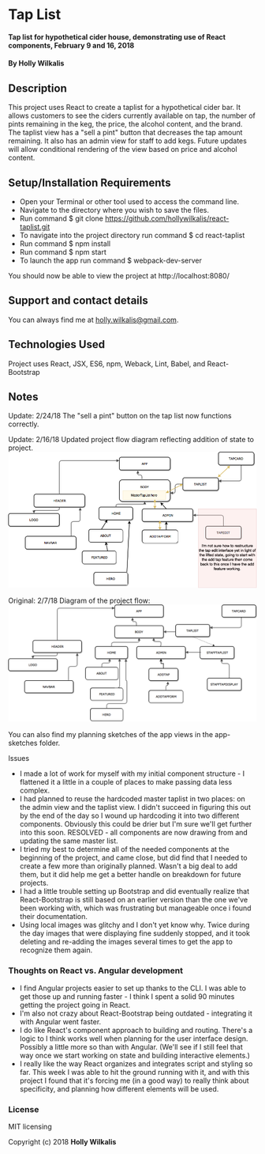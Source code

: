 # Tap List

#### Tap list for hypothetical cider house, demonstrating use of React components, February 9 and 16, 2018

#### By Holly Wilkalis

## Description

This project uses React to create a taplist for a hypothetical cider bar. It allows customers to see the ciders currently available on tap, the number of pints remaining in the keg, the price, the alcohol content, and the brand. The taplist view has a "sell a pint" button that decreases the tap amount remaining. It also has an admin view for staff to add kegs. Future updates will allow conditional rendering of the view based on price and alcohol content.

## Setup/Installation Requirements

* Open your Terminal or other tool used to access the command line.
* Navigate to the directory where you wish to save the files.
* Run command $ git clone https://github.com/hollywilkalis/react-taplist.git
* To navigate into the project directory run command $ cd react-taplist
* Run command $ npm install
* Run command $ npm start
* To launch the app run command $ webpack-dev-server

You should now be able to view the project at http://localhost:8080/

## Support and contact details

You can always find me at holly.wilkalis@gmail.com.

## Technologies Used

Project uses React, JSX, ES6, npm, Weback, Lint, Babel, and React-Bootstrap

## Notes
Update: 2/24/18
The "sell a pint" button on the tap list now functions correctly.

Update: 2/16/18
Updated project flow diagram reflecting addition of state to project.
<img src="/app-sketches/App flowchart - revised.png"/>

Original: 2/7/18
Diagram of the project flow:
<img src="/app-sketches/App flowchart.png"/>

You can also find my planning sketches of the app views in the app-sketches folder.

Issues
* I made a lot of work for myself with my initial component structure - I flattened it a little in a couple of places to make passing data less complex.
* I had planned to reuse the hardcoded master taplist in two places: on the admin view and the taplist view. I didn't succeed in figuring this out by the end of the day so I wound up hardcoding it into two different components. Obviously this could be drier but I'm sure we'll get further into this soon. RESOLVED - all components are now drawing from and updating the same master list.
* I tried my best to determine all of the needed components at the beginning of the project, and came close, but did find that I needed to create a few more than originally planned. Wasn't a big deal to add them, but it did help me get a better handle on breakdown for future projects.
* I had a little trouble setting up Bootstrap and did eventually realize that React-Bootstrap is still based on an earlier version than the one we've been working with, which was frustrating but manageable once i found their documentation.
* Using local images was glitchy and I don't yet know why. Twice during the day images that were displaying fine suddenly stopped, and it took deleting and re-adding the images several times to get the app to recognize them again.

### Thoughts on React vs. Angular development
* I find Angular projects easier to set up thanks to the CLI. I was able to get those up and running faster - I think I spent a solid 90 minutes getting the project going in React.
* I'm also not crazy about React-Bootstrap being outdated - integrating it with Angular went faster.
* I do like React's component approach to building and routing. There's a logic to I think works well when planning for the user interface design. Possibly a little more so than with Angular. (We'll see if I still feel that way once we start working on state and building interactive elements.)
* I really like the way React organizes and integrates script and styling so far. This week I was able to hit the ground running with it, and with this project I found that it's forcing me (in a good way) to really think about specificity, and planning how different elements will be used.

### License

MIT licensing

Copyright (c) 2018 **Holly Wilkalis**
